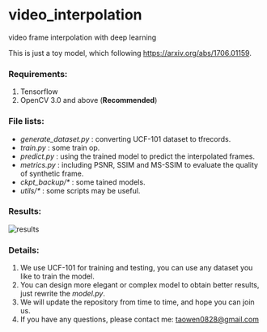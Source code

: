 # video_interpolation
video frame interpolation with deep learning

This is just a toy model, which following https://arxiv.org/abs/1706.01159.

### Requirements:

1. Tensorflow
2. OpenCV 3.0 and above (**Recommended**)

### File lists:
 - *generate_dataset.py* : converting UCF-101 dataset to tfrecords.
 - *train.py* : some train op.
 - *predict.py* : using the trained model to predict the interpolated frames.
 - *metrics.py* : including PSNR, SSIM and MS-SSIM to evaluate the quality of synthetic frame.
 - *ckpt_backup/\** : some tained models.
 - *utils/\** : some scripts may be useful.

### Results:

![results](https://github.com/taowenleon/video_interpolation/blob/master/results/Figure_1.png)

### Details:
1. We use UCF-101 for training and testing, you can use any dataset you like to train the model.
2. You can design more elegant or complex model to obtain better results, just rewrite the *model.py*.
3. We will update the repository from time to time, and hope you can join us.
4. If you have any questions, please contact me: taowen0828@gmail.com
